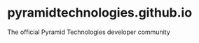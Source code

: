 pyramidtechnologies.github.io
=============================


The official Pyramid Technologies developer community
